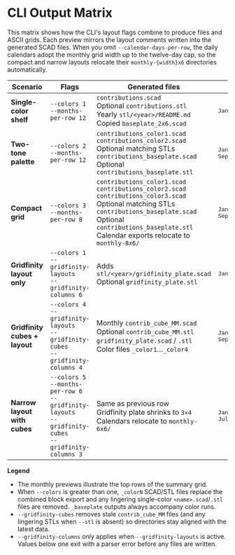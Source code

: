 # CLI Output Matrix

This matrix shows how the CLI's layout flags combine to produce files and ASCII grids.
Each preview mirrors the layout comments written into the generated SCAD files. When you
omit `--calendar-days-per-row`, the daily calendars adopt the monthly grid width up to the twelve-day
cap, so the compact and narrow layouts relocate their `monthly-{width}x6` directories automatically.

<table>
  <thead>
    <tr>
      <th>Scenario</th>
      <th>Flags</th>
      <th>Generated files</th>
      <th>Monthly grid preview</th>
    </tr>
  </thead>
  <tbody>
    <tr>
      <td><strong>Single-color shelf</strong></td>
      <td>
        <code>--colors 1</code><br>
        <code>--months-per-row 12</code>
      </td>
      <td>
        <code>contributions.scad</code><br>
        Optional <code>contributions.stl</code><br>
        Yearly <code>stl/&lt;year&gt;/README.md</code><br>
        Copied <code>baseplate_2x6.scad</code>
      </td>
      <td>
        <pre>Jan Feb Mar Apr May Jun Jul Aug Sep Oct Nov Dec</pre>
      </td>
    </tr>
    <tr>
      <td><strong>Two-tone palette</strong></td>
      <td>
        <code>--colors 2</code><br>
        <code>--months-per-row 12</code>
      </td>
      <td>
        <code>contributions_color1.scad</code><br>
        <code>contributions_color2.scad</code><br>
        Optional matching STLs<br>
        <code>contributions_baseplate.scad</code><br>
        Optional <code>contributions_baseplate.stl</code>
      </td>
      <td>
        <pre>Jan Feb Mar Apr May Jun Jul Aug
Sep Oct Nov Dec</pre>
      </td>
    </tr>
    <tr>
      <td><strong>Compact grid</strong></td>
      <td>
        <code>--colors 3</code><br>
        <code>--months-per-row 8</code>
      </td>
      <td>
        <code>contributions_color1.scad</code><br>
        <code>contributions_color2.scad</code><br>
        <code>contributions_color3.scad</code><br>
        Optional matching STLs<br>
        <code>contributions_baseplate.scad</code><br>
        Optional <code>contributions_baseplate.stl</code><br>
        Calendar exports relocate to <code>monthly-8x6/</code>
      </td>
      <td>
        <pre>Jan Feb Mar Apr May Jun Jul Aug
Sep Oct Nov Dec</pre>
      </td>
    </tr>
    <tr>
      <td><strong>Gridfinity layout only</strong></td>
      <td>
        <code>--colors 1</code><br>
        <code>--gridfinity-layouts</code><br>
        <code>--gridfinity-columns 6</code>
      </td>
      <td>
        Adds <code>stl/&lt;year&gt;/gridfinity_plate.scad</code><br>
        Optional <code>gridfinity_plate.stl</code>
      </td>
      <td>
        <pre>Jan Feb Mar Apr May Jun Jul Aug Sep Oct Nov Dec</pre>
      </td>
    </tr>
    <tr>
      <td><strong>Gridfinity cubes + layout</strong></td>
      <td>
        <code>--colors 4</code><br>
        <code>--gridfinity-layouts</code><br>
        <code>--gridfinity-cubes</code><br>
        <code>--gridfinity-columns 4</code>
      </td>
      <td>
        Monthly <code>contrib_cube_MM.scad</code><br>
        Optional <code>contrib_cube_MM.stl</code><br>
        <code>gridfinity_plate.scad</code> / <code>.stl</code><br>
        Color files <code>_color1</code>…<code>_color4</code>
      </td>
      <td>
        <pre>Jan Feb Mar Apr May Jun Jul Aug
Sep Oct Nov Dec</pre>
      </td>
    </tr>
    <tr>
      <td><strong>Narrow layout with cubes</strong></td>
      <td>
        <code>--colors 5</code><br>
        <code>--months-per-row 6</code><br>
        <code>--gridfinity-layouts</code><br>
        <code>--gridfinity-cubes</code><br>
        <code>--gridfinity-columns 3</code>
      </td>
      <td>
        Same as previous row<br>
        Gridfinity plate shrinks to <code>3×4</code><br>
        Calendars relocate to <code>monthly-6x6/</code>
      </td>
      <td>
        <pre>Jan Feb Mar Apr May Jun
Jul Aug Sep Oct Nov Dec</pre>
      </td>
    </tr>
  </tbody>
</table>

**Legend**

- The monthly previews illustrate the top rows of the summary grid.
- When `--colors` is greater than one, `_colorN` SCAD/STL files replace the combined
  block export and any lingering single-color `<name>.scad`/`.stl` files are removed.
  `_baseplate` outputs always accompany color runs.
- `--gridfinity-cubes` removes stale `contrib_cube_MM` files (and any lingering STLs
  when `--stl` is absent) so directories stay aligned with the latest data.
- `--gridfinity-columns` only applies when `--gridfinity-layouts` is active. Values
  below one exit with a parser error before any files are written.
